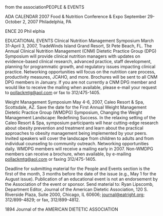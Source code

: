 from the associationPEOPLE & EVENTS

ADA CALENDAR
2007 Food & Nutrition Conference & Expo
September 29-October 2, 2007
Philadelphia, PA

ENCE 20
Phil elphia

EDUCATIONAL EVENTS
Clinical Nutrition Management Symposium
March 31-April 3, 2007, TradeWinds Island Grand Resort, St Pete Beach, FL. The Annual Clinical Nutrition Management (CNM) Dietetic Practice Group (DPG) Symposium will provide clinical nutrition managers with updates on evidence-based clinical research, advanced practice, staff development, planning for programmatic growth, and regulatory issues impacting clinical practice. Networking opportunities will focus on the nutrition care process, productivity measures, JCAHO, and more. Brochures will be sent to all CNM DPG members in January. If you are not currently a CNM DPG member and would like to receive the mailing when available, please e-mail your request to pollackmtg@aol.com or fax to 312/475-1405.

Weight Management Symposium
May 4-6, 2007, Caleo Resort & Spa, Scottsdale, AZ. Save the date for the First Annual Weight Management Dietetic Practice Group (WMDPG) Symposium, Changing the Weight Management Landscape: Redefining Success. In the relaxing setting of the Caleo Resort & Spa, symposium participants will hear cutting-edge research about obesity prevention and treatment and learn about the practical approaches to obesity management being implemented by your peers. Invited speakers will cover the landscape from children to adults and from individual counseling to community outreach. Networking opportunities daily. WMDPG members will receive a mailing early in 2007. Non-WMDPG members can receive a brochure, when available, by e-mailing pollackmtg@aol.com or faxing 312/475-1405.

Deadline for submitting material for the People and Events section is the first of the month, 3 months before the date of the issue (e.g., May 1 for the August issue). Publication of an educational event is not an endorsement by the Association of the event or sponsor. Send material to: Ryan Lipscomb, Department Editor, Journal of the American Dietetic Association, 120 S. Riverside Plaza, Suite 2000, Chicago, IL 60606; journal@eatright.org; 312/899-4829; or fax, 312/899-4812.

1894 Journal of the AMERICAN DIETETIC ASSOCIATION 